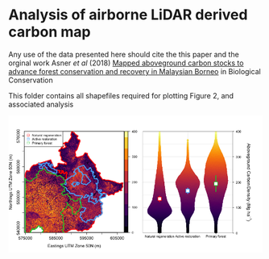 # Analysis of airborne LiDAR derived carbon map

Any use of the data presented here should cite the this paper and the orginal work Asner _et al_ (2018) [Mapped aboveground carbon stocks to advance forest conservation and recovery in Malaysian Borneo](https://doi.org/10.1016/j.biocon.2017.10.020) in Biological Conservation

This folder contains all shapefiles required for plotting Figure 2, and associated analysis

![Fig 2](https://raw.githubusercontent.com/PhilipsonChristopher/CarbonRecovery/master/Fig2/Fig2_lowRes.tiff)

